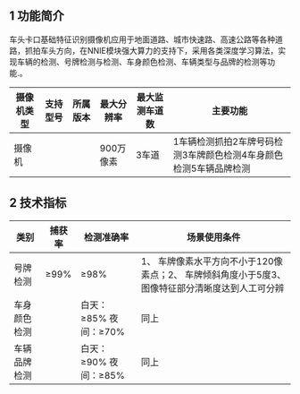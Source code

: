 ## 1 功能简介

车头卡口基础特征识别摄像机应用于地面道路、城市快速路、高速公路等各种道路，抓拍车头方向，在NNIE模块强大算力的支持下，采用各类深度学习算法，实现车辆的检测、号牌检测与检测、车身颜色检测、车辆类型与品牌的检测等功能.。

| 摄像机类型 | 支持型号 | 所属版本 | 最大分辨率 | 最大监测车道数 | 主要功能                                                     |
| ---------- | -------- | -------- | ---------- | -------------- | ------------------------------------------------------------ |
| 摄像机     |          |          | 900万像素  | 3车道          | 1车辆检测抓拍2车牌号码检测3车牌颜色检测4车身颜色检测5车辆品牌检测 |

## 2 技术指标

| 类别         | 捕获率 | 检测准确率            | 场景使用条件                                                 |
| ------------ | ------ | --------------------- | ------------------------------------------------------------ |
| 号牌检测     | ≥99%   | ≥98%                  | 1、 车牌像素水平方向不小于120像素点；2、 车牌倾斜角度小于5度3、 图像特征部分清晰度达到人工可分辨 |
| 车身颜色检测 |        | 白天：≥85% 夜间：≥70% | 同上                                                         |
| 车辆品牌检测 |        | 白天：≥90% 夜间：≥85% | 同上                                                         |

